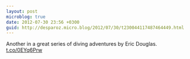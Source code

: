 ```yaml
---
layout: post
microblog: true
date: 2012-07-30 23:56 +0300
guid: http://desparoz.micro.blog/2012/07/30/t230044117487464449.html
---
```

Another in a great series of diving adventures by Eric Douglas. [t.co/0EYq6Prw](http://t.co/0EYq6Prw)
